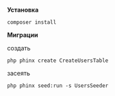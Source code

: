 **Установка**

`composer install`


**Миграции**

создать

`php phinx create CreateUsersTable`

засеять

`php phinx seed:run -s UsersSeeder`